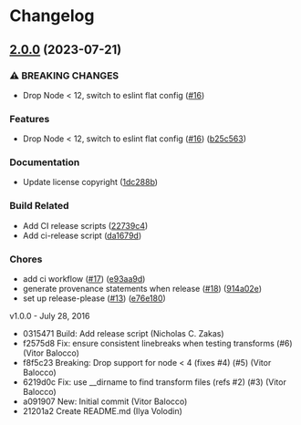 # Changelog

## [2.0.0](https://github.com/eslint/eslint-transforms/compare/v1.0.0...v2.0.0) (2023-07-21)


### ⚠ BREAKING CHANGES

* Drop Node < 12, switch to eslint flat config ([#16](https://github.com/eslint/eslint-transforms/issues/16))

### Features

* Drop Node &lt; 12, switch to eslint flat config ([#16](https://github.com/eslint/eslint-transforms/issues/16)) ([b25c563](https://github.com/eslint/eslint-transforms/commit/b25c563a488cef3e714bceba86e266b6c471354e))


### Documentation

* Update license copyright ([1dc288b](https://github.com/eslint/eslint-transforms/commit/1dc288b355e23f8c57ca724d88f810849d34dcf1))


### Build Related

* Add CI release scripts ([22739c4](https://github.com/eslint/eslint-transforms/commit/22739c443dd0540b701c809002d723593578804c))
* Add ci-release script ([da1679d](https://github.com/eslint/eslint-transforms/commit/da1679df143991b86dd9ce40ec1fcfc6c05a9266))


### Chores

* add ci workflow ([#17](https://github.com/eslint/eslint-transforms/issues/17)) ([e93aa9d](https://github.com/eslint/eslint-transforms/commit/e93aa9d5b3461c7cd8f2630fe0199ff8983aa064))
* generate provenance statements when release ([#18](https://github.com/eslint/eslint-transforms/issues/18)) ([914a02e](https://github.com/eslint/eslint-transforms/commit/914a02e182300227e68110c6c170e1cf153a1d0f))
* set up release-please ([#13](https://github.com/eslint/eslint-transforms/issues/13)) ([e76e180](https://github.com/eslint/eslint-transforms/commit/e76e180ae8facf16ac46cd132a45d5639e587990))

v1.0.0 - July 28, 2016

* 0315471 Build: Add release script (Nicholas C. Zakas)
* f2575d8 Fix: ensure consistent linebreaks when testing transforms (#6) (Vitor Balocco)
* f8f5c23 Breaking: Drop support for node < 4 (fixes #4) (#5) (Vitor Balocco)
* 6219d0c Fix: use __dirname to find transform files (refs #2) (#3) (Vitor Balocco)
* a091907 New: Initial commit (Vitor Balocco)
* 21201a2 Create README.md (Ilya Volodin)
